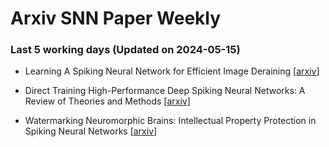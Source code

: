 # Arxiv SNN Paper Weekly


 ### **Last 5 working days (Updated on 2024-05-15)** 


- Learning A Spiking Neural Network for Efficient Image Deraining [[arxiv](https://arxiv.org/abs/2405.06277)]

- Direct Training High-Performance Deep Spiking Neural Networks: A Review of Theories and Methods [[arxiv](https://arxiv.org/abs/2405.04289)]

- Watermarking Neuromorphic Brains: Intellectual Property Protection in Spiking Neural Networks [[arxiv](https://arxiv.org/abs/2405.04049)]


